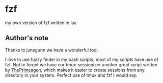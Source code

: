 # fzf

my own version of fzf written in lua

## Author's note
Thanks to junegunn we have a wonderful tool.

I love to use fuzzy finder in my bash scripts, most of my scripts have use of fzf.
Not to forget we have our tmux-sessionizer another great script written by [ThePrimeagen](http://github.com/ThePrimeagen),
which makes it easier to create sessions from any directory in your system.
Perfect use of tmux and fzf I would say.
